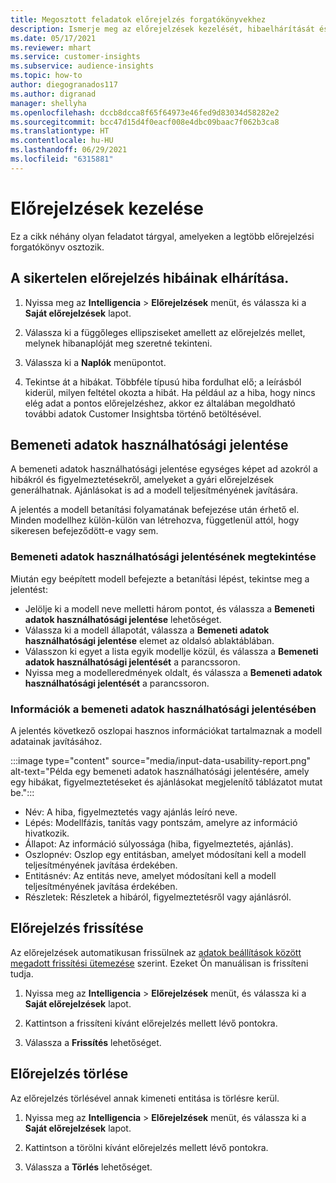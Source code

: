 ```yaml
---
title: Megosztott feladatok előrejelzés forgatókönyvekhez
description: Ismerje meg az előrejelzések kezelését, hibaelhárítását és finomítását.
ms.date: 05/17/2021
ms.reviewer: mhart
ms.service: customer-insights
ms.subservice: audience-insights
ms.topic: how-to
author: diegogranados117
ms.author: digranad
manager: shellyha
ms.openlocfilehash: dccb8dcca8f65f64973e46fed9d83034d58282e2
ms.sourcegitcommit: bcc47d15d4f0eacf008e4dbc09baac7f062b3ca8
ms.translationtype: HT
ms.contentlocale: hu-HU
ms.lasthandoff: 06/29/2021
ms.locfileid: "6315881"
---
```

# <a name="manage-predictions"></a>Előrejelzések kezelése

Ez a cikk néhány olyan feladatot tárgyal, amelyeken a legtöbb előrejelzési forgatókönyv osztozik.

## <a name="troubleshoot-a-failed-prediction"></a>A sikertelen előrejelzés hibáinak elhárítása.

1. Nyissa meg az **Intelligencia** > **Előrejelzések** menüt, és válassza ki a **Saját előrejelzések** lapot.

1. Válassza ki a függőleges ellipsziseket amellett az előrejelzés mellet, melynek hibanaplóját meg szeretné tekinteni.

1. Válassza ki a **Naplók** menüpontot.

1. Tekintse át a hibákat. Többféle típusú hiba fordulhat elő; a leírásból kiderül, milyen feltétel okozta a hibát. Ha például az a hiba, hogy nincs elég adat a pontos előrejelzéshez, akkor ez általában megoldható további adatok Customer Insightsba történő betöltésével.

## <a name="input-data-usability-report"></a>Bemeneti adatok használhatósági jelentése

A bemeneti adatok használhatósági jelentése egységes képet ad azokról a hibákról és figyelmeztetésekről, amelyeket a gyári előrejelzések generálhatnak. Ajánlásokat is ad a modell teljesítményének javítására.

A jelentés a modell betanítási folyamatának befejezése után érhető el. Minden modellhez külön-külön van létrehozva, függetlenül attól, hogy sikeresen befejeződött-e vagy sem.

### <a name="view-the-input-data-usability-report"></a>Bemeneti adatok használhatósági jelentésének megtekintése

Miután egy beépített modell befejezte a betanítási lépést, tekintse meg a jelentést:
- Jelölje ki a modell neve melletti három pontot, és válassza a **Bemeneti adatok használhatósági jelentése** lehetőséget.
- Válassza ki a modell állapotát, válassza a **Bemeneti adatok használhatósági jelentése** elemet az oldalsó ablaktáblában.
- Válasszon ki egyet a lista egyik modellje közül, és válassza a **Bemeneti adatok használhatósági jelentését** a parancssoron.
- Nyissa meg a modelleredmények oldalt, és válassza a **Bemeneti adatok használhatósági jelentését** a parancssoron.

### <a name="information-in-the-input-data-usability-report"></a>Információk a bemeneti adatok használhatósági jelentésében

A jelentés következő oszlopai hasznos információkat tartalmaznak a modell adatainak javításához.

:::image type="content" source="media/input-data-usability-report.png" alt-text="Példa egy bemeneti adatok használhatósági jelentésére, amely egy hibákat, figyelmeztetéseket és ajánlásokat megjelenítő táblázatot mutat be.":::

- Név: A hiba, figyelmeztetés vagy ajánlás leíró neve.
- Lépés: Modellfázis, tanítás vagy pontszám, amelyre az információ hivatkozik.
- Állapot: Az információ súlyossága (hiba, figyelmeztetés, ajánlás).
- Oszlopnév: Oszlop egy entitásban, amelyet módosítani kell a modell teljesítményének javítása érdekében.
- Entitásnév: Az entitás neve, amelyet módosítani kell a modell teljesítményének javítása érdekében.
- Részletek: Részletek a hibáról, figyelmeztetésről vagy ajánlásról.

## <a name="refresh-a-prediction"></a>Előrejelzés frissítése

Az előrejelzések automatikusan frissülnek az [adatok beállítások között megadott frissítési ütemezése](system.md#schedule-tab) szerint. Ezeket Ön manuálisan is frissíteni tudja.

1. Nyissa meg az **Intelligencia** > **Előrejelzések** menüt, és válassza ki a **Saját előrejelzések** lapot.

1. Kattintson a frissíteni kívánt előrejelzés mellett lévő pontokra.

1. Válassza a **Frissítés** lehetőséget.

## <a name="delete-a-prediction"></a>Előrejelzés törlése

Az előrejelzés törlésével annak kimeneti entitása is törlésre kerül.

1. Nyissa meg az **Intelligencia** > **Előrejelzések** menüt, és válassza ki a **Saját előrejelzések** lapot.

1. Kattintson a törölni kívánt előrejelzés mellett lévő pontokra.

1. Válassza a **Törlés** lehetőséget.
